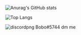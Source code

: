 ![Anurag's GitHub stats](https://github-readme-stats.vercel.app/api?username=Bobo3980&theme=github_dark&show_icons=true&hide_border=true)

![Top Langs](https://github-readme-stats.vercel.app/api/top-langs/?username=Bobo3980&theme=github_dark&&hide_border=true)

![discordpng](https://cloud.githubusercontent.com/assets/6291467/26705903/96c2d66e-477c-11e7-9f4e-f3c0efe96c9a.png) Bobo#5744 dm me 
